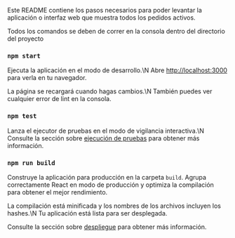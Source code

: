 Este README contiene los pasos necesarios para poder levantar la aplicación o interfaz web que muestra todos los pedidos activos.

Todos los comandos se deben de correr en la consola dentro del directorio del proyecto

### `npm start`

Ejecuta la aplicación en el modo de desarrollo.\N
Abre [http://localhost:3000](http://localhost:3000) para verla en tu navegador.

La página se recargará cuando hagas cambios.\N
También puedes ver cualquier error de lint en la consola.

### `npm test`

Lanza el ejecutor de pruebas en el modo de vigilancia interactiva.\N
Consulte la sección sobre [ejecución de pruebas](https://facebook.github.io/create-react-app/docs/running-tests) para obtener más información.

### `npm run build`

Construye la aplicación para producción en la carpeta `build`.
Agrupa correctamente React en modo de producción y optimiza la compilación para obtener el mejor rendimiento.

La compilación está minificada y los nombres de los archivos incluyen los hashes.\N
Tu aplicación está lista para ser desplegada.

Consulte la sección sobre [despliegue](https://facebook.github.io/create-react-app/docs/deployment) para obtener más información.